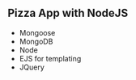 <h2>Pizza App with NodeJS</h2>
<ul>
<li>Mongoose</li>
<li>MongoDB</li>
<li>Node</li>
<li>EJS for templating</li>
<li>JQuery</li>
<ul>